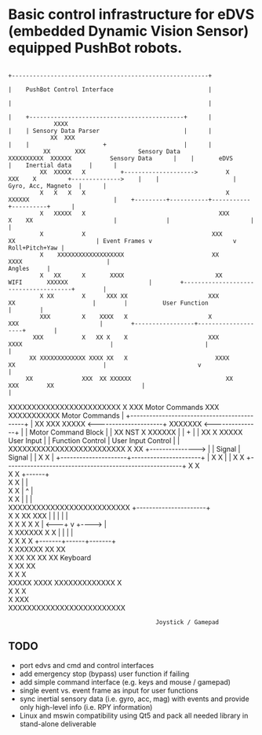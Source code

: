 
# Basic control infrastructure for eDVS (embedded Dynamic Vision Sensor) equipped PushBot robots. #

                                                                                                                 +--------------------------------------------------------+
                                                                                                                 |    PushBot Control Interface                           |
                                                                                                                 |                                                        |
                                                                                                                 |    +--------------------------------------------+      |
                 XXXX                                                                                            |    | Sensory Data Parser                        |      |
                XX  XXX                                                                                          |    |                     +                      |      |
              XX       XXX               Sensory Data             XXXXXXXXXX  XXXXXX           Sensory Data      |    |       eDVS          |    Inertial data     |      |
             XX  XXXXX   X          +-------------------->        X         XXX    X         +-------------->    |    |                     |  Gyro, Acc, Magneto  |      |
             X   X   X   X                                        X                XXXXXX                        |    +---------+-----------+-----------+----------+      |
             X   XXXXX   X                                      XXX                X    XX                       |              |                       |                 |
             X           X                                    XXX                       XX                       | Event Frames v                       v  Roll+Pitch+Yaw |
             X    XXXXXXXXXXXXXXXXXXX                         XX                     XXXX                        |                                             Angles     |
             X   XX      X       XXXX                          XX        WIFI       XXXXXX                       |        +--------------------------------------+        |
             X XX        X      XXX XX                       XXX                         XX                      |        |          User Function               |        |
             XXX         X    XXXX   X                       X                         XXX                       |        +-----------------+--------------------+        |
           XXX           X   XX X    X                       XXX                    XXXX                         |                          |                             |
          XX XXXXXXXXXXXXX XXXX XX   X                         XXXX                   XX                         |                          v                             |
         XX              XXX  XX XXXXXX                           XX       XXX        XX                         |                                                        |
   XXXXXXXXXXXXXXXXXXXXXXXX    X  XXX        Motor Commands        XXX      XXXXXXXXXXX        Motor Commands    |    +--------------------------------------------+      |
  XX                     XXX  XXXXX     <---------------------+       XXXXXXX                <---------------+   |    |  Motor Command Block                       |      |
 XX         NST          X XXXXXX                                                                                |    |                     +                      |      |
XX                      X                           XXXXX                                       User Input       |    |  Function Control   |   User Input Control |      |
XXXXXXXXXXXXXXXXXXXXXXXXX                           X   XX                                   +--------------->   |    |       Signal        |         Signal       |      |
                                                    X    X                                                       |    +---------------------+----------------------+      |
                                                    X    X                                                       |                                                        |
                                                    X    X                                                       +--------------------------------------------------------+
                                                    X    X                                                                                                                 
                                                    X    X                                 +------+                                                                        
                                                    X    X                                 |      |                                                                        
                                                    X    X                                 |   ^  |                                                                        
                                                    X    X                                 |   |  |                                                                        
                                              XXXXXXXXXXXXXXXXXXXXXXXXXX           +----------------------+                                                                
                                             X      X   XX           XXX           |       |   |  |       |                                                                
                                             X      X    X          X  X           |   <---+   v  +---->  |                                                                
                                            X       XXXXXX         X   X           |       |      |       |                                                                
                                            X         X           X    X           +-------+------+-------+                                                                
                                           X       XXXXXX        XX   XX                                                                                                   
                                          X       XX    XX      XX   XX                  Keyboard                                                                          
                                         X                     XX   XX                                                                                                     
                                        X                      X    X                                                                                                      
                                        XXXXX XXXX XXXXXXXXXXXXX   X                                                                                                       
                                        X                      X  X                                                                                                        
                                        X                      XXX                                                                                                         
                                        XXXXXXXXXXXXXXXXXXXXXXXXX                                                                                                          
                                                                                                                                                                           
                                              Joystick / Gamepad                                                                                                           


## TODO ##
* port edvs and cmd and control interfaces 
* add emergency stop (bypass) user function if failing
* add simple command interface (e.g. keys and mouse / gamepad)
* single event vs. event frame as input for user functions
* sync inertial sensory data (i.e. gyro, acc, mag) with events and provide only high-level info (i.e. RPY information)
* Linux and mswin compatibility using Qt5 and pack all needed library in stand-alone deliverable


